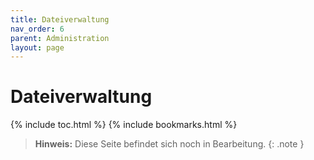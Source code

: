 ```yaml
---
title: Dateiverwaltung
nav_order: 6
parent: Administration
layout: page
---
```


# Dateiverwaltung
{% include toc.html %}
{% include bookmarks.html %}

> **Hinweis:** Diese Seite befindet sich noch in Bearbeitung.
{: .note }
